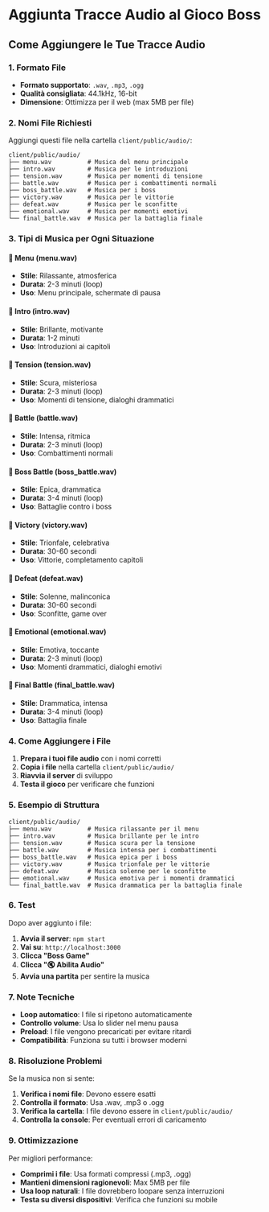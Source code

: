 # Aggiunta Tracce Audio al Gioco Boss

## Come Aggiungere le Tue Tracce Audio

### 1. Formato File
- **Formato supportato**: `.wav`, `.mp3`, `.ogg`
- **Qualità consigliata**: 44.1kHz, 16-bit
- **Dimensione**: Ottimizza per il web (max 5MB per file)

### 2. Nomi File Richiesti
Aggiungi questi file nella cartella `client/public/audio/`:

```
client/public/audio/
├── menu.wav          # Musica del menu principale
├── intro.wav         # Musica per le introduzioni
├── tension.wav       # Musica per momenti di tensione
├── battle.wav        # Musica per i combattimenti normali
├── boss_battle.wav   # Musica per i boss
├── victory.wav       # Musica per le vittorie
├── defeat.wav        # Musica per le sconfitte
├── emotional.wav     # Musica per momenti emotivi
└── final_battle.wav  # Musica per la battaglia finale
```

### 3. Tipi di Musica per Ogni Situazione

#### 🎵 Menu (menu.wav)
- **Stile**: Rilassante, atmosferica
- **Durata**: 2-3 minuti (loop)
- **Uso**: Menu principale, schermate di pausa

#### 🎵 Intro (intro.wav)
- **Stile**: Brillante, motivante
- **Durata**: 1-2 minuti
- **Uso**: Introduzioni ai capitoli

#### 🎵 Tension (tension.wav)
- **Stile**: Scura, misteriosa
- **Durata**: 2-3 minuti (loop)
- **Uso**: Momenti di tensione, dialoghi drammatici

#### 🎵 Battle (battle.wav)
- **Stile**: Intensa, ritmica
- **Durata**: 2-3 minuti (loop)
- **Uso**: Combattimenti normali

#### 🎵 Boss Battle (boss_battle.wav)
- **Stile**: Epica, drammatica
- **Durata**: 3-4 minuti (loop)
- **Uso**: Battaglie contro i boss

#### 🎵 Victory (victory.wav)
- **Stile**: Trionfale, celebrativa
- **Durata**: 30-60 secondi
- **Uso**: Vittorie, completamento capitoli

#### 🎵 Defeat (defeat.wav)
- **Stile**: Solenne, malinconica
- **Durata**: 30-60 secondi
- **Uso**: Sconfitte, game over

#### 🎵 Emotional (emotional.wav)
- **Stile**: Emotiva, toccante
- **Durata**: 2-3 minuti (loop)
- **Uso**: Momenti drammatici, dialoghi emotivi

#### 🎵 Final Battle (final_battle.wav)
- **Stile**: Drammatica, intensa
- **Durata**: 3-4 minuti (loop)
- **Uso**: Battaglia finale

### 4. Come Aggiungere i File

1. **Prepara i tuoi file audio** con i nomi corretti
2. **Copia i file** nella cartella `client/public/audio/`
3. **Riavvia il server** di sviluppo
4. **Testa il gioco** per verificare che funzioni

### 5. Esempio di Struttura

```
client/public/audio/
├── menu.wav          # Musica rilassante per il menu
├── intro.wav         # Musica brillante per le intro
├── tension.wav       # Musica scura per la tensione
├── battle.wav        # Musica intensa per i combattimenti
├── boss_battle.wav   # Musica epica per i boss
├── victory.wav       # Musica trionfale per le vittorie
├── defeat.wav        # Musica solenne per le sconfitte
├── emotional.wav     # Musica emotiva per i momenti drammatici
└── final_battle.wav  # Musica drammatica per la battaglia finale
```

### 6. Test

Dopo aver aggiunto i file:

1. **Avvia il server**: `npm start`
2. **Vai su**: `http://localhost:3000`
3. **Clicca "Boss Game"**
4. **Clicca "🔇 Abilita Audio"**
5. **Avvia una partita** per sentire la musica

### 7. Note Tecniche

- **Loop automatico**: I file si ripetono automaticamente
- **Controllo volume**: Usa lo slider nel menu pausa
- **Preload**: I file vengono precaricati per evitare ritardi
- **Compatibilità**: Funziona su tutti i browser moderni

### 8. Risoluzione Problemi

Se la musica non si sente:

1. **Verifica i nomi file**: Devono essere esatti
2. **Controlla il formato**: Usa .wav, .mp3 o .ogg
3. **Verifica la cartella**: I file devono essere in `client/public/audio/`
4. **Controlla la console**: Per eventuali errori di caricamento

### 9. Ottimizzazione

Per migliori performance:

- **Comprimi i file**: Usa formati compressi (.mp3, .ogg)
- **Mantieni dimensioni ragionevoli**: Max 5MB per file
- **Usa loop naturali**: I file dovrebbero loopare senza interruzioni
- **Testa su diversi dispositivi**: Verifica che funzioni su mobile 